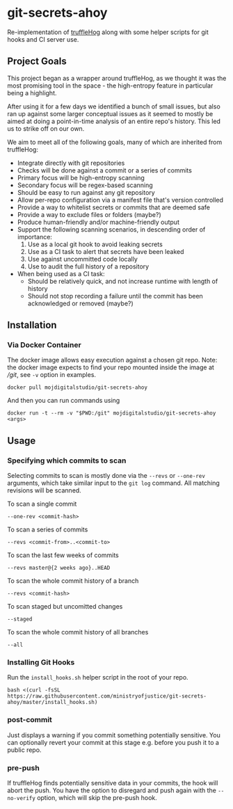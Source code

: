 # git-secrets-ahoy

Re-implementation of [truffleHog](https://github.com/dxa4481/truffleHog) along with some helper scripts for git hooks and CI server use.

## Project Goals

This project began as a wrapper around truffleHog, as we thought it was the most promising tool in the space - the high-entropy feature in particular being a highlight.

After using it for a few days we identified a bunch of small issues, but also ran up against some larger conceptual issues as it seemed to mostly be aimed at doing a point-in-time analysis of an entire repo's history. This led us to strike off on our own.

We aim to meet all of the following goals, many of which are inherited from truffleHog:

* Integrate directly with git repositories
* Checks will be done against a commit or a series of commits
* Primary focus will be high-entropy scanning
* Secondary focus will be regex-based scanning
* Should be easy to run against any git repository
* Allow per-repo configuration via a manifest file that's version controlled
* Provide a way to whitelist secrets or commits that are deemed safe
* Provide a way to exclude files or folders (maybe?)
* Produce human-friendly and/or machine-friendly output
* Support the following scanning scenarios, in descending order of importance:
  1. Use as a local git hook to avoid leaking secrets
  2. Use as a CI task to alert that secrets have been leaked
  3. Use against uncommitted code locally
  4. Use to audit the full history of a repository
* When being used as a CI task:
  * Should be relatively quick, and not increase runtime with length of history
  * Should not stop recording a failure until the commit has been acknowledged or removed (maybe?)

## Installation

### Via Docker Container

The docker image allows easy execution against a chosen git repo.  Note: the docker image expects to find your repo mounted inside the image at */git*, see `-v` option in examples.

```
docker pull mojdigitalstudio/git-secrets-ahoy
```

And then you can run commands using

```
docker run -t --rm -v "$PWD:/git" mojdigitalstudio/git-secrets-ahoy <args>
```

## Usage

### Specifying which commits to scan

Selecting commits to scan is mostly done via the `--revs` or `--one-rev` arguments, which take similar input to the `git log` command. All matching revisions will be scanned.

To scan a single commit
```
--one-rev <commit-hash>
```

To scan a series of commits
```
--revs <commit-from>..<commit-to>
```

To scan the last few weeks of commits
```
--revs master@{2 weeks ago}..HEAD
```

To scan the whole commit history of a branch
```
--revs <commit-hash>
```

To scan staged but uncomitted changes
```
--staged
```

To scan the whole commit history of all branches
```
--all
```

### Installing Git Hooks

Run the `install_hooks.sh` helper script in the root of your repo.
```
bash <(curl -fsSL https://raw.githubusercontent.com/ministryofjustice/git-secrets-ahoy/master/install_hooks.sh)
```

### post-commit
Just displays a warning if you commit something potentially sensitive.  You can optionally revert your commit at this stage e.g. before you push it to a public repo.

### pre-push
If truffleHog finds potentially sensitive data in your commits, the hook will abort the push.  You have the option to disregard and push again with the `--no-verify` option, which will skip the pre-push hook.
